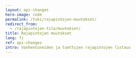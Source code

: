 ```yaml
---
layout: api-changes
hero-image: code
permalink: /tuki/rajapintojen-muutokset/
redirect_from:
  - /rajapintojen-tila/muutokset/
title: Rajapintojen muutokset
lang: fi
ref: api-changes
intro: Vanhentuneiden ja tuettujen rajapintojen listaus
---
```

